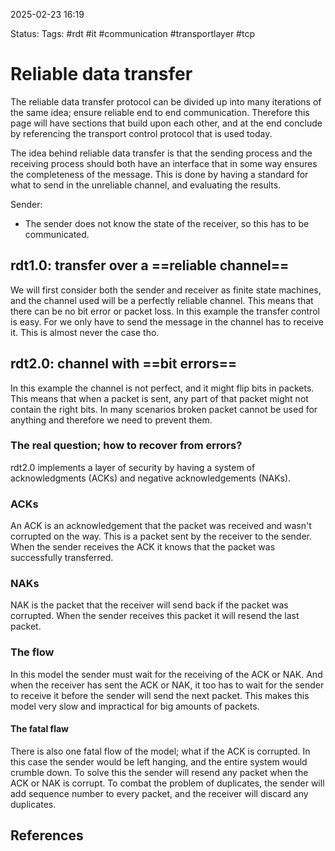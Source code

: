 2025-02-23 16:19

Status:
Tags: #rdt #it #communication #transportlayer #tcp 

# Reliable data transfer

The reliable data transfer protocol can be divided up into many iterations of the same idea; ensure reliable end to end communication. Therefore this page will have sections that build upon each other, and at the end conclude by referencing the transport control protocol that is used today. 

The idea behind reliable data transfer is that the sending process and the receiving process should both have an interface that in some way ensures the completeness of the message. This is done by having a standard for what to send in the unreliable channel, and evaluating the results. 

Sender:
- The sender does not know the state of the receiver, so this has to be communicated.
## rdt1.0: transfer over a ==reliable channel==

We will first consider both the sender and receiver as finite state machines, and the channel used will be a perfectly reliable channel. This means that there can be no bit error or packet loss. 
In this example the transfer control is easy. For we only have to send the message in the channel has to receive it. This is almost never the case tho. 

## rdt2.0: channel with ==bit errors==

In this example the channel is not perfect, and it might flip bits in packets. This means that when a packet is sent, any part of that packet might not contain the right bits. In many scenarios broken packet cannot be used for anything and therefore we need to prevent them. 
### The real question; how to recover from errors?
rdt2.0 implements a layer of security by having a system of acknowledgments (ACKs) and negative acknowledgements (NAKs). 
### ACKs
An ACK is an acknowledgement that the packet was received and wasn't corrupted on the way. This is a packet sent by the receiver to the sender. When the sender receives the ACK it knows that the packet was successfully transferred. 
### NAKs
NAK is the packet that the receiver will send back if the packet was corrupted. When the sender receives this packet it will resend the last packet. 
### The flow
In this model the sender must wait for the receiving of the ACK or NAK. And when the receiver has sent the ACK or NAK, it too has to wait for the sender to receive it before the sender will send the next packet. This makes this model very slow and impractical for big amounts of packets. 
#### The fatal flaw
There is also one fatal flow of the model; what if the ACK is corrupted. In this case the sender would be left hanging, and the entire system would crumble down. To solve this the sender will resend any packet when the ACK or NAK is corrupt. To combat the problem of duplicates, the sender will add sequence number to every packet, and the receiver will discard any duplicates. 

## 









## References